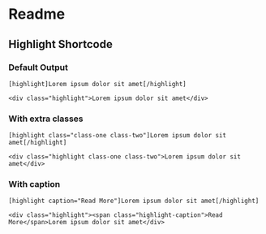 # Readme
## Highlight Shortcode

### Default Output
    [highlight]Lorem ipsum dolor sit amet[/highlight]

    <div class="highlight">Lorem ipsum dolor sit amet</div>
### With extra classes
    [highlight class="class-one class-two"]Lorem ipsum dolor sit amet[/highlight]

    <div class="highlight class-one class-two">Lorem ipsum dolor sit amet</div>
### With caption
    [highlight caption="Read More"]Lorem ipsum dolor sit amet[/highlight]

    <div class="highlight"><span class="highlight-caption">Read More</span>Lorem ipsum dolor sit amet</div>
